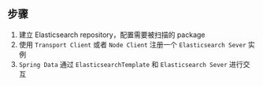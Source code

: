 ## 步骤

1. 建立 Elasticsearch repository，配置需要被扫描的 package
2. 使用 `Transport Client`  或者 `Node Client` 注册一个 `Elasticsearch Sever` 实例
3. `Spring Data` 通过 `ElasticsearchTemplate`  和 `Elasticsearch Sever`  进行交互

